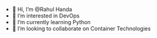 - 👋 Hi, I’m @Rahul Handa
- 👀 I’m interested in DevOps 
- 🌱 I’m currently learning Python 
- 💞️ I’m looking to collaborate on Container Technologies

<!---
rhhanda/rhhanda is a ✨ special ✨ repository because its `README.md` (this file) appears on your GitHub profile.
You can click the Preview link to take a look at your changes.
--->
